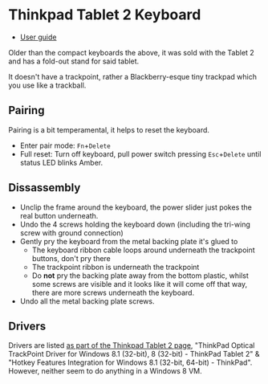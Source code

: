 Thinkpad Tablet 2 Keyboard
==========================

* [User guide](https://download.lenovo.com/ibmdl/pub/pc/pccbbs/mobiles_pdf/tablet2_bluetooth_keyboard_ug_en_0b40450.pdf)

Older than the compact keyboards the above, it was sold with the Tablet 2 and has a fold-out stand
for said tablet.

It doesn't have a trackpoint, rather a Blackberry-esque tiny trackpad which you
use like a trackball.

Pairing
-------

Pairing is a bit temperamental, it helps to reset the keyboard.

* Enter pair mode: ``Fn``+``Delete``
* Full reset: Turn off keyboard, pull power switch pressing ``Esc``+``Delete`` until status LED blinks Amber.

Dissassembly
------------

* Unclip the frame around the keyboard, the power slider just pokes the real button underneath.
* Undo the 4 screws holding the keyboard down (including the tri-wing screw with ground connection)
* Gently pry the keyboard from the metal backing plate it's glued to
  * The keyboard ribbon cable loops around underneath the trackpoint buttons, don't pry there
  * The trackpoint ribbon is underneath the trackpoint
  * Do **not** pry the backing plate away from the bottom plastic, whilst some screws are visible and it looks like it will come off that way, there are more screws underneath the keyboard.
* Undo all the metal backing plate screws.

Drivers
-------

Drivers are listed [as part of the Thinkpad Tablet 2 page](https://pcsupport.lenovo.com/gb/en/products/tablets/thinkpad-tablet-series/thinkpad-tablet-2/downloads/driver-list), "ThinkPad Optical TrackPoint Driver for Windows 8.1 (32-bit), 8 (32-bit) - ThinkPad Tablet 2" & "Hotkey Features Integration for Windows 8.1 (32-bit, 64-bit) - ThinkPad". However, neither seem to do anything in a Windows 8 VM.
